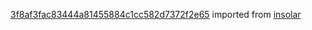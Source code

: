 [3f8af3fac83444a81455884c1cc582d7372f2e65](https://github.com/insolar/insolar/commit/3f8af3fac83444a81455884c1cc582d7372f2e65) imported from [insolar](https://github.com/insolar/insolar)
